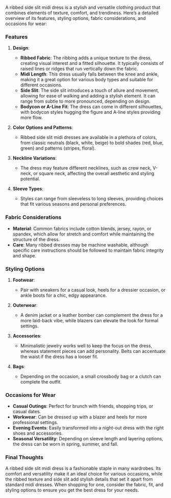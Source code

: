 A ribbed side slit midi dress is a stylish and versatile clothing product that combines elements of texture, comfort, and trendiness. Here’s a detailed overview of its features, styling options, fabric considerations, and occasions for wear:

### Features

1. **Design**:
   - **Ribbed Fabric**: The ribbing adds a unique texture to the dress, creating visual interest and a fitted silhouette. It typically consists of raised lines or ridges that run vertically down the fabric.
   - **Midi Length**: This dress usually falls between the knee and ankle, making it a great option for various body types and suitable for different occasions.
   - **Side Slit**: The side slit introduces a touch of allure and movement, allowing for ease of walking and adding a stylish element. It can range from subtle to more pronounced, depending on design.
   - **Bodycon or A-Line Fit**: The dress can come in different silhouettes, with bodycon styles hugging the figure and A-line styles providing more flow.

2. **Color Options and Patterns**: 
   - Ribbed side slit midi dresses are available in a plethora of colors, from classic neutrals (black, white, beige) to bold shades (red, blue, green) and patterns (stripes, floral).

3. **Neckline Variations**: 
   - The dress may feature different necklines, such as crew neck, V-neck, or square neck, affecting the overall aesthetic and styling potential.

4. **Sleeve Types**: 
   - Styles can range from sleeveless to long sleeves, providing choices that fit various seasons and personal preferences.

### Fabric Considerations

- **Material**: Common fabrics include cotton blends, jersey, rayon, or spandex, which allow for stretch and comfort while maintaining the structure of the dress.
- **Care**: Many ribbed dresses may be machine washable, although specific care instructions should be followed to maintain fabric integrity and shape.

### Styling Options

1. **Footwear**: 
   - Pair with sneakers for a casual look, heels for a dressier occasion, or ankle boots for a chic, edgy appearance.

2. **Outerwear**: 
   - A denim jacket or a leather bomber can complement the dress for a more laid-back vibe, while blazers can elevate the look for formal settings.

3. **Accessories**: 
   - Minimalistic jewelry works well to keep the focus on the dress, whereas statement pieces can add personality. Belts can accentuate the waist if the dress has a looser fit.

4. **Bags**: 
   - Depending on the occasion, a small crossbody bag or a clutch can complete the outfit.

### Occasions for Wear

- **Casual Outings**: Perfect for brunch with friends, shopping trips, or casual dates.
- **Workwear**: Can be dressed up with a blazer and heels for more professional settings.
- **Evening Events**: Easily transformed into a night-out dress with the right shoes and accessories.
- **Seasonal Versatility**: Depending on sleeve length and layering options, the dress can be worn in spring, summer, and fall.

### Final Thoughts

A ribbed side slit midi dress is a fashionable staple in many wardrobes. Its comfort and versatility make it an ideal choice for various occasions, while the ribbed texture and side slit add stylish details that set it apart from standard midi dresses. When shopping for one, consider the fabric, fit, and styling options to ensure you get the best dress for your needs.